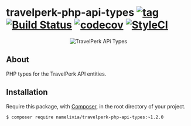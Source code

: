 # travelperk-php-api-types [![tag](https://img.shields.io/github/tag/namelivia/travelperk-php-api-types.svg)](https://github.com/namelivia/travelperk-php-api-types/releases) [![Build Status](https://travis-ci.com/namelivia/travelperk-php-api-types.svg?branch=main)](https://travis-ci.com/namelivia/travelperk-php-api-types) [![codecov](https://codecov.io/gh/namelivia/travelperk-php-api-types/branch/main/graph/badge.svg)](https://codecov.io/gh/namelivia/travelperk-php-api-types) [![StyleCI](https://github.styleci.io/repos/308098129/shield?branch=main&style=flat)](https://github.styleci.io/repos/308098129?branch=main)

<p align="center">
  <img src="https://user-images.githubusercontent.com/1571416/89100428-2c30cd00-d3f7-11ea-9c4a-37b17f9e9ae4.png" alt="TravelPerk APi Types" />
</p>

## About
PHP types for the TravelPerk API entities.

## Installation

Require this package, with [Composer](https://getcomposer.org/), in the root directory of your project.

```bash
$ composer require namelivia/travelperk-php-api-types:~1.2.0
```

